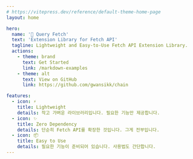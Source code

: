 ```yaml
---
# https://vitepress.dev/reference/default-theme-home-page
layout: home

hero:
  name: '🔗 Query Fetch'
  text: 'Extension Library for Fetch API'
  tagline: Lightweight and Easy-to-Use Fetch API Extension Library.
  actions:
    - theme: brand
      text: Get Started
      link: /markdown-examples
    - theme: alt
      text: View on GitHub
      link: https://github.com/gwansikk/chain

features:
  - icon: ⚡️
    title: Lightweight
    details: 작고 가벼운 라이브러리입니다. 필요한 기능만 제공합니다.
  - icon: ✨
    title: Zero Dependency
    details: 단순히 Fetch API를 확장한 것입니다. 그게 전부입니다.
  - icon: 📦
    title: Easy to Use
    details: 필요한 기능이 준비되어 있습니다. 사용법도 간단합니다.
---
```

